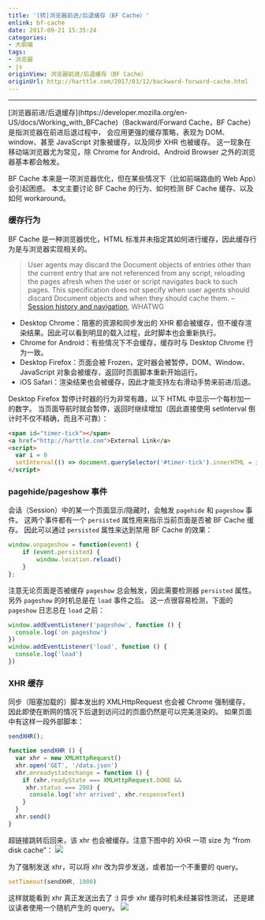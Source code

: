 ```yaml
---
title: '[转]浏览器前进/后退缓存（BF Cache）'
enlink: bf-cache
date: 2017-09-21 15:35:24
categories:
- 大前端
tags:
- 浏览器
- js
originView: 浏览器前进/后退缓存（BF Cache）
originUrl: http://harttle.com/2017/03/12/backward-forward-cache.html
---
```

<hr>
[浏览器前进/后退缓存](https://developer.mozilla.org/en-US/docs/Working_with_BFCache)（Backward/Forward Cache，BF Cache）是指浏览器在前进后退过程中， 会应用更强的缓存策略，表现为 DOM、window、甚至 JavaScript 对象被缓存，以及同步 XHR 也被缓存。 这一现象在移动端浏览器尤为常见，除 Chrome for Android、Android Browser 之外的浏览器基本都会触发。

BF Cache 本来是一项浏览器优化，但在某些情况下（比如前端路由的 Web App）会引起困惑。 本文主要讨论 BF Cache 的行为、如何检测 BF Cache 缓存、以及如何 workaround。

### 缓存行为
BF Cache 是一种浏览器优化，HTML 标准并未指定其如何进行缓存，因此缓存行为是与浏览器实现相关的。

>User agents may discard the Document objects of entries other than the current entry that are not referenced from any script, reloading the pages afresh when the user or script navigates back to such pages. This specification does not specify when user agents should discard Document objects and when they should cache them. – [Session history and navigation](https://html.spec.whatwg.org/multipage/browsers.html#history), WHATWG

- Desktop Chrome：阻塞的资源和同步发出的 XHR 都会被缓存，但不缓存渲染结果。因此可以看到明显的载入过程，此时脚本也会重新执行。
- Chrome for Android：有些情况下不会缓存，缓存时与 Desktop Chrome 行为一致。
- Desktop Firefox：页面会被 Frozen，定时器会被暂停，DOM、Window、JavaScript 对象会被缓存，返回时页面脚本重新开始运行。
- iOS Safari：渲染结果也会被缓存，因此才能支持左右滑动手势来前进/后退。

Desktop Firefox 暂停计时器的行为非常有趣，以下 HTML 中显示一个每秒加一的数字。 当页面导航时就会暂停，返回时继续增加（因此直接使用 setInterval 倒计时不仅不精确，而且不可靠）：
```html
<span id="timer-tick"></span>
<a href="http://harttle.com">External Link</a>
<script>
  var i = 0
  setInterval(() => document.querySelector('#timer-tick').innerHTML = i++, 1000)
</script>
```

### pagehide/pageshow 事件
会话（Session）中的某一个页面显示/隐藏时，会触发 `pagehide` 和 `pageshow` 事件。 这两个事件都有一个 `persisted` 属性用来指示当前页面是否被 BF Cache 缓存。 因此可以通过 `persisted` 属性来达到禁用 BF Cache 的效果：
```javascript
window.onpageshow = function(event) {
    if (event.persisted) {
        window.location.reload()
    }
};
```
注意无论页面是否被缓存 `pageshow` 总会触发，因此需要检测器 `persisted` 属性。 另外 `pageshow` 的时机总是在 `load` 事件之后。 这一点很容易检测，下面的 `pageshow` 日志总在 `load` 之前：
```javascript
window.addEventListener('pageshow', function () {
  console.log('on pageshow')
})
window.addEventListener('load', function () {
  console.log('load')
})
```

### XHR 缓存
同步（阻塞加载的）脚本发出的 XMLHttpRequest 也会被 Chrome 强制缓存， 因此即使在断网的情况下后退到访问过的页面仍然是可以完美渲染的。 如果页面中有这样一段外部脚本：
```javascript
sendXHR();

function sendXHR () {
  var xhr = new XMLHttpRequest()
  xhr.open('GET', '/data.json')
  xhr.onreadystatechange = function () {
    if (xhr.readyState === XMLHttpRequest.DONE &&
     xhr.status === 200) {
      console.log('xhr arrived', xhr.responseText)
    }
  }
  xhr.send()
}
```
超链接跳转后回来，该 xhr 也会被缓存。注意下图中的 XHR 一项 size 为 “from disk cache”：
![](http://img.saodiyang.com/FiUT28A3DCpwPiyvJpsvhkdFQai1.png)

为了强制发送 xhr，可以将 xhr 改为异步发送，或者加一个不重要的 query。
```javascript
setTimeout(sendXHR, 1000)
```
这样就能看到 xhr 真正发送出去了 :) 异步 xhr 缓存时机未经兼容性测试， 还是建议读者使用一个随机产生的 query。
![](http://img.saodiyang.com/FjwUrogpYSRjC5EGPGIH2x1t2Eff.png)
